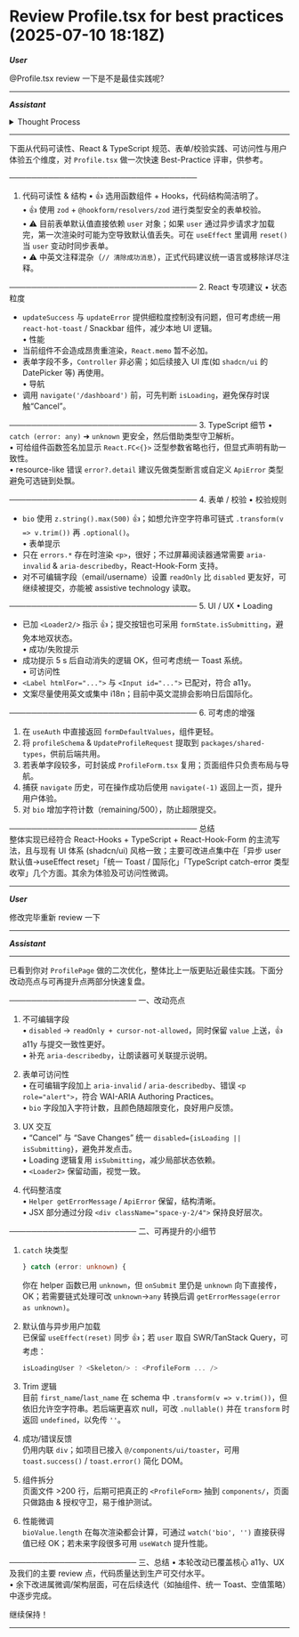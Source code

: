<!-- Generated by SpecStory -->

# Review Profile.tsx for best practices (2025-07-10 18:18Z)

_**User**_

@Profile.tsx review 一下是不是最佳实践呢?

---

_**Assistant**_

<think><details><summary>Thought Process</summary>**Analyzing Profile.tsx for Best Practices**

The user is asking for a review of the `Profile.tsx` file to see if it adheres to best practices. I should analyze the code for conventions in React, focusing on aspects like functional components and hooks. Since I have the file content, I'll provide feedback without editing any code yet. I can highlight the use of `useForm`, `zod`, and note the effectiveness of optional fields like `first_name`. Let’s dive into those details!
**Providing Review Suggestions**

I have some suggestions for improving the `Profile.tsx` file. I think memoizing navigation with `useNavigate` is a good idea. Instead of using useState for the success flag, relying on toast notifications could be more effective. I’d recommend avoiding the storage of `isLoading` in `useAuth`. Also, utilizing `react-hook-form`'s `handleSubmit` could streamline form handling. Extracting the schema outside, replacing `any` with `unknown` in catch blocks, and considering translation text are important too. Lastly, using controlled components, disabling loading states, and implementing `useEffect` for default values can enhance the code quality.</details></think>

---

下面从代码可读性、React & TypeScript 规范、表单/校验实践、可访问性与用户体验五个维度，对 `Profile.tsx` 做一次快速 Best-Practice 评审，供参考。

──────────────────────────────────
1. 代码可读性 & 结构
• 👍 选用函数组件 + Hooks，代码结构简洁明了。  
• 👍 使用 `zod` + `@hookform/resolvers/zod` 进行类型安全的表单校验。  
• ⚠️ 目前表单默认值直接依赖 `user` 对象；如果 `user` 通过异步请求才加载完，第一次渲染时可能为空导致默认值丢失。可在 `useEffect` 里调用 `reset()` 当 `user` 变动时同步表单。  
• ⚠️ 中英文注释混杂（`// 清除成功消息`），正式代码建议统一语言或移除详尽注释。

──────────────────────────────────
2. React 专项建议
• 状态粒度  
  - `updateSuccess` 与 `updateError` 提供细粒度控制没有问题，但可考虑统一用 `react-hot-toast` / Snackbar 组件，减少本地 UI 逻辑。  
• 性能  
  - 当前组件不会造成昂贵重渲染，`React.memo` 暂不必加。  
  - 表单字段不多，`Controller` 非必需；如后续接入 UI 库(如 `shadcn/ui` 的 DatePicker 等) 再使用。  
• 导航  
  - 调用 `navigate('/dashboard')` 前，可先判断 `isLoading`，避免保存时误触“Cancel”。

──────────────────────────────────
3. TypeScript 细节
• `catch (error: any)` ➜ `unknown` 更安全，然后借助类型守卫解析。  
• 可给组件函数签名加显示 `React.FC<{}>` 泛型参数省略也行，但显式声明有助一致性。  
• resource-like 错误 `error?.detail` 建议先做类型断言或自定义 `ApiError` 类型避免可选链到处飘。

──────────────────────────────────
4. 表单 / 校验
• 校验规则  
  - `bio` 使用 `z.string().max(500)` 👍；如想允许空字符串可链式 `.transform(v => v.trim())` 再 `.optional()`。  
• 表单提示  
  - 只在 `errors.*` 存在时渲染 `<p>`，很好；不过屏幕阅读器通常需要 `aria-invalid` & `aria-describedby`，React-Hook-Form 支持。  
  - 对不可编辑字段（email/username）设置 `readOnly` 比 `disabled` 更友好，可继续被提交，亦能被 assistive technology 读取。  

──────────────────────────────────
5. UI / UX
• Loading  
  - 已加 `<Loader2/>` 指示 👍；提交按钮也可采用 `formState.isSubmitting`，避免本地双状态。  
• 成功/失败提示  
  - 成功提示 5 s 后自动消失的逻辑 OK，但可考虑统一 Toast 系统。  
• 可访问性  
  - `<Label htmlFor="...">` 与 `<Input id="...">` 已配对，符合 a11y。  
  - 文案尽量使用英文或集中 i18n；目前中英文混排会影响日后国际化。  

──────────────────────────────────
6. 可考虑的增强
1. 在 `useAuth` 中直接返回 `formDefaultValues`，组件更轻。  
2. 将 `profileSchema` & `UpdateProfileRequest` 提取到 `packages/shared-types`，供前后端共用。  
3. 若表单字段较多，可封装成 `ProfileForm.tsx` 复用；页面组件只负责布局与导航。  
4. 捕获 `navigate` 历史，可在操作成功后使用 `navigate(-1)` 返回上一页，提升用户体验。  
5. 对 `bio` 增加字符计数（remaining/500），防止超限提交。  

──────────────────────────────────
总结  
整体实现已经符合 React-Hooks + TypeScript + React-Hook-Form 的主流写法，且与现有 UI 体系 (shadcn/ui) 风格一致；主要可改进点集中在「异步 user 默认值→useEffect reset」「统一 Toast / 国际化」「TypeScript catch-error 类型收窄」几个方面。其余为体验及可访问性微调。

---

_**User**_

修改完毕重新 review 一下

---

_**Assistant**_



---

已看到你对 `ProfilePage` 做的二次优化，整体比上一版更贴近最佳实践。下面分改动亮点与可再提升点两部分快速复盘。

───────────────────────
一、改动亮点
1. 不可编辑字段  
   • `disabled` → `readOnly + cursor-not-allowed`，同时保留 `value` 上送，👍 a11y 与提交一致性更好。  
   • 补充 `aria-describedby`，让朗读器可关联提示说明。

2. 表单可访问性  
   • 在可编辑字段加上 `aria-invalid` / `aria-describedby`、错误 `<p role="alert">`，符合 WAI-ARIA Authoring Practices。  
   • `bio` 字段加入字符计数，且颜色随超限变化，良好用户反馈。

3. UX 交互  
   • “Cancel” 与 “Save Changes” 统一 `disabled={isLoading || isSubmitting}`，避免并发点击。  
   • Loading 逻辑复用 `isSubmitting`，减少局部状态依赖。  
   • `<Loader2>` 保留动画，视觉一致。

4. 代码整洁度  
   • `Helper getErrorMessage` / `ApiError` 保留，结构清晰。  
   • JSX 部分通过分段 `<div className="space-y-2/4">` 保持良好层次。

───────────────────────
二、可再提升的小细节
1. `catch` 块类型  
   ```ts
   } catch (error: unknown) {
   ```  
   你在 helper 函数已用 `unknown`，但 `onSubmit` 里仍是 `unknown` 向下直接传，OK；若需要链式处理可改 `unknown`→`any` 转换后调 `getErrorMessage(error as unknown)`。

2. 默认值与异步用户加载  
   已保留 `useEffect(reset)` 同步 👍；若 `user` 取自 SWR/TanStack Query，可考虑：  
   ```ts
   isLoadingUser ? <Skeleton/> : <ProfileForm ... />
   ```

3. Trim 逻辑  
   目前 `first_name`/`last_name` 在 schema 中 `.transform(v => v.trim())`，但依旧允许空字符串。若后端更喜欢 null，可改 `.nullable()` 并在 `transform` 时返回 `undefined`，以免传 `''`。

4. 成功/错误反馈  
   仍用内联 `div`；如项目已接入 `@/components/ui/toaster`，可用 `toast.success()` / `toast.error()` 简化 DOM。

5. 组件拆分  
   页面文件 >200 行，后期可把真正的 `<ProfileForm>` 抽到 `components/`，页面只做路由 & 授权守卫，易于维护测试。

6. 性能微调  
   `bioValue.length` 在每次渲染都会计算，可通过 `watch('bio', '')` 直接获得值已经 OK；若未来字段很多可用 `useWatch` 提升性能。

───────────────────────
三、总结
• 本轮改动已覆盖核心 a11y、UX 及我们的主要 review 点，代码质量达到生产可交付水平。  
• 余下改进属微调/架构层面，可在后续迭代（如抽组件、统一 Toast、空值策略）中逐步完成。  

继续保持！

---

